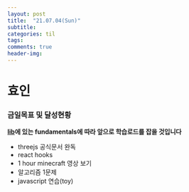 ```yaml
---
layout: post
title:  "21.07.04(Sun)"
subtitle:
categories: til
tags:
comments: true
header-img:
---
```

# 효인
### 금일목표 및 달성현황
**[lib](https://github.com/pmndrs/react-three-fiber)에 있는 fundamentals에 따라 앞으로 학습로드를 잡을 것입니다**
- threejs 공식문서 완독
- react hooks
- 1 hour minecraft 영상 보기
- 알고리즘 1문제
- javascript 연습(toy)

